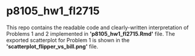 # p8105_hw1_fl2715

This repo contains the readable code and clearly-written interpretation of Problems 1 and 2 implemented in **'p8105_hw1_fl2715.Rmd'** file. The exported scatterplot for Problem 1 is shown in the **'scatterplot_flipper_vs_bill.png'** file.